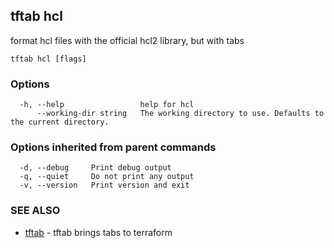 ## tftab hcl

format hcl files with the official hcl2 library, but with tabs

```
tftab hcl [flags]
```

### Options

```
  -h, --help                 help for hcl
      --working-dir string   The working directory to use. Defaults to the current directory.
```

### Options inherited from parent commands

```
  -d, --debug     Print debug output
  -q, --quiet     Do not print any output
  -v, --version   Print version and exit
```

### SEE ALSO

* [tftab](tftab.md)	 - tftab brings tabs to terraform

